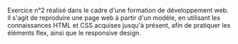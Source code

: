 Exercice n°2 réalisé dans le cadre d'une formation de développement web. 
Il s'agit de reproduire une page web à partir d'un modèle, en utilisant les connaissances HTML et CSS acquises jusqu'à présent, afin de pratiquer les éléments flex, ainsi que le responsive design.
